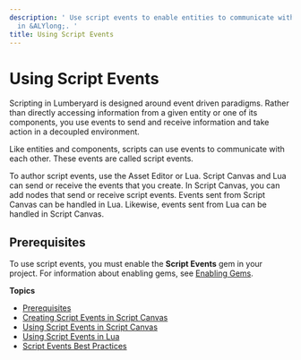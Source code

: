 ```yaml
---
description: ' Use script events to enable entities to communicate with each other
  in &ALYlong;. '
title: Using Script Events
---
```

# Using Script Events<a name="script-events"></a>

Scripting in Lumberyard is designed around event driven paradigms\. Rather than directly accessing information from a given entity or one of its components, you use events to send and receive information and take action in a decoupled environment\.

Like entities and components, scripts can use events to communicate with each other\. These events are called script events\.

To author script events, use the Asset Editor or Lua\. Script Canvas and Lua can send or receive the events that you create\. In Script Canvas, you can add nodes that send or receive script events\. Events sent from Script Canvas can be handled in Lua\. Likewise, events sent from Lua can be handled in Script Canvas\.

## Prerequisites<a name="script-events-prerequisites"></a>

To use script events, you must enable the **Script Events** gem in your project\. For information about enabling gems, see [Enabling Gems](/docs/userguide/gems/using-project-configurator.md)\.

**Topics**
+ [Prerequisites](#script-events-prerequisites)
+ [Creating Script Events in Script Canvas](/docs/userguide/scripting/events/creating-in-script-canvas.md)
+ [Using Script Events in Script Canvas](/docs/userguide/scripting/events/using-in-script-canvas.md)
+ [Using Script Events in Lua](/docs/userguide/scripting/events/lua.md)
+ [Script Events Best Practices](/docs/userguide/scripting/events/best-practices.md)